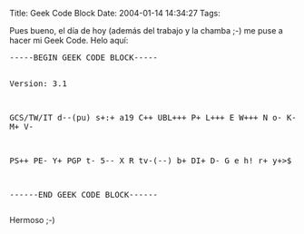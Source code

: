 Title: Geek Code Block
Date: 2004-01-14 14:34:27
Tags: 

<p>Pues bueno, el día de hoy (además del trabajo y la chamba ;-) me puse a hacer mi Geek Code. Helo aquí:
</p>
<pre>-----BEGIN GEEK CODE BLOCK-----

Version: 3.1

GCS/TW/IT d--(pu) s+:+ a19 C++ UBL+++ P+ L+++ E W+++ N o- K- w-- O-- M+ V-

PS++ PE- Y+ PGP t- 5-- X R tv-(--) b+ DI+ D- G e h! r+ y+&gt;$

------END GEEK CODE BLOCK------</pre>
<p>
Hermoso ;-) </p>
